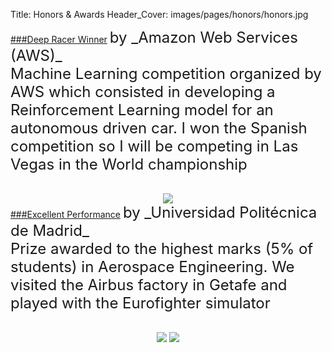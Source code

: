 Title: Honors & Awards
Header_Cover: images/pages/honors/honors.jpg


<a href="https://twitter.com/pedro_munoz_/status/1128032041709330432" target="_blank">
###Deep Racer Winner</a> <span style="font-size: 1.5rem">by _Amazon Web Services (AWS)_</span>  
<div style="font-size: 1.5rem">
Machine Learning competition organized by AWS which consisted in 
developing a Reinforcement Learning model for an autonomous driven 
car. I won the Spanish competition so I will be competing in Las Vegas 
in the World championship
</div>
<div style="text-align: center">
<img src="/images/pages/honors/deepracer.jpg"
     style="padding-top: 2rem;"></img>
</div>
	
<a href="http://www.upm.es/Estudiantes?fmt=detail&prefmt=articulo&id=eab6d79b7c682310VgnVCM10000009c7648a____" target="_blank">
###Excellent Performance</a> <span style="font-size: 1.5rem">by _Universidad Politécnica de Madrid_</span>
<div style="font-size: 1.5rem">
Prize awarded to the highest marks (5% of students) in Aerospace Engineering.
We visited the Airbus factory in Getafe and played with the Eurofighter
simulator
</div>
<div style="text-align: center">
<img src="/images/pages/honors/airbus1.gif"
     style="padding-top: 2rem"></img>
<img src="/images/pages/honors/airbus2.gif"
     style="padding-top: 2rem"></img>
</div>

